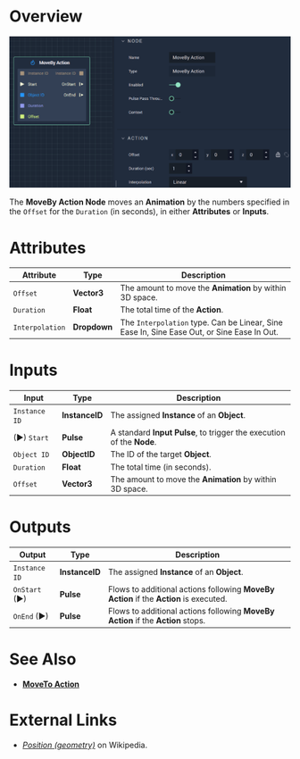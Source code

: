 # Overview

![The MoveBy Action Node.](../../.gitbook/assets/movebyaction.png)

The **MoveBy Action Node** moves an **Animation** by the numbers specified in the `Offset` for the `Duration` (in seconds), in either **Attributes** or **Inputs**.

# Attributes

|Attribute|Type|Description|
|---|---|---|
|`Offset`|**Vector3**|The amount to move the **Animation** by within 3D space.|
|`Duration`|**Float**|The total time of the **Action**.|
|`Interpolation`|**Dropdown**|The `Interpolation` type. Can be Linear, Sine Ease In, Sine Ease Out, or Sine Ease In Out.|

# Inputs

|Input|Type|Description|
|---|---|---|
|`Instance ID`| **InstanceID** | The assigned **Instance** of an **Object**.|
|(►) `Start`|**Pulse**|A standard **Input Pulse**, to trigger the execution of the **Node**.|
|`Object ID`|**ObjectID**|The ID of the target **Object**.|
|`Duration`|**Float**|The total time (in seconds).|
|`Offset`|**Vector3**|The amount to move the **Animation** by within 3D space.|

# Outputs

|Output|Type|Description|
|---|---|---|
|`Instance ID`|**InstanceID**|The assigned **Instance** of an **Object**.|
|`OnStart` (►)|**Pulse**|Flows to additional actions following **MoveBy Action** if the **Action** is executed.|
|`OnEnd` (►)|**Pulse**|Flows to additional actions following **MoveBy Action** if the **Action** stops.|

# See Also

* [**MoveTo Action**](movetoaction.md)

# External Links

* [*Position (geometry)*](https://en.wikipedia.org/wiki/Position_(geometry)) on Wikipedia. 